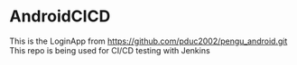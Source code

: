 # AndroidCICD

This is the LoginApp from https://github.com/pduc2002/pengu_android.git
This repo is being used for CI/CD testing with Jenkins